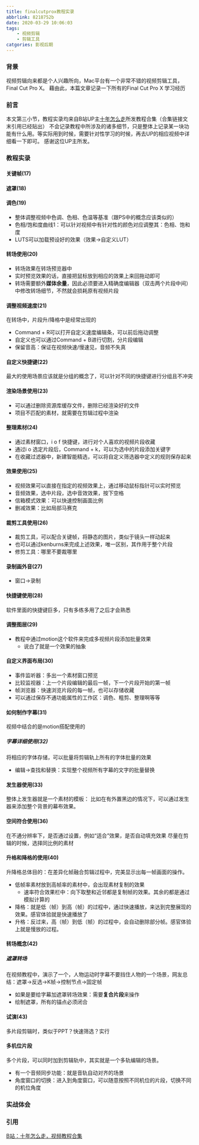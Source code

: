 ```yaml
---
title: finalcutprox教程实录
abbrlink: 8218752b
date: 2020-03-29 10:06:03
tags: 
    - 视频剪辑
    - 剪辑工具
catgories: 影视后期
---
```


### 背景
视频剪辑向来都是个人兴趣所向，Mac平台有一个非常不错的视频剪辑工具，Final Cut Pro X。
藉由此，本篇文章记录一下所有的Final Cut Pro X 学习经历
### 前言
本文第三小节，教程实录均来自B站UP主[十年怎么走](https://space.bilibili.com/72350590?spm_id_from=333.788.b_765f7570696e666f.2)所发教程合集（合集链接文末引用已经贴出）
不会记录教程中所涉及的诸多细节，只是整体上记录某一块功能有什么用。等实际用到时候，需要针对性学习的时候，再去UP的相应视频中详细看一下即可。
感谢这位UP主所发。
### 教程实录
<!-- more -->
#### 关键帧(17)
#### 遮罩(18)
#### 调色(19)
- 整体调整视频中色调、色相、色温等基准（跟PS中的概念应该类似的）
- 色相/饱和度曲线1：可以针对视频中有针对性的颜色对应调整其：色相、饱和度
- LUTS可以加载预设好的效果（效果->自定义LUT）

#### 转场使用(20)
- 转场效果在转场预览器中
- 实时预览效果的话，直接把鼠标放到相应的效果上来回拖动即可
- 转场需要额外**媒体余量**，因此必须要进入精确度编辑器（双击两个片段中间）中修改转场细节，不然就会损耗原有视频片段

#### 调整视频速度(21)
在转场中，片段升/降格中是经常出现的
- Command + R可以打开自定义速度编辑条，可以前后拖动调整
- 自定义也可以通过Command + B进行切割，分片段编辑
- 保留音高：保证在视频快速/慢速见，音频不失真

#### 自定义快捷键(22)
最大的使用场景应该就是分组的概念了，可以针对不同的快捷键进行分组且不冲突

#### 渲染场景使用(23)
- 可以通过删除资源库缓存文件，删除已经渲染好的文件
- 项目不匹配的素材，就需要在剪辑过程中渲染

#### 整理素材(24)
- 通过素材窗口，i o f 快捷键，进行对个人喜欢的视频片段收藏
- 通过i o 选定片段后，Command + k，可以为选中的片段添加关键字
- 在收藏过滤器中，新建智能精选，可以将自定义筛选器中定义的规则保存起来

#### 效果使用(25)
- 视频效果可以直接在指定的视频效果上，通过移动鼠标指针可以实时预览
- 音频效果，选中片段，选中音效效果，按下空格
- 信箱模式效果：可以快速控制画面比例
- 删减效果：比如局部马赛克

#### 裁剪工具使用(26)
- 裁剪工具，可以配合关键帧，将静态的图片，类似于镜头一样动起来
- 也可以通过kenburns来完成上述效果，唯一区别，其作用于整个片段
- 修剪工具：哪里不要裁哪里

#### 录制画外音(27)
- 窗口->录制

#### 快捷键使用(28)
软件里面的快捷键巨多，只有多练多用了之后才会熟悉

#### 调整图层(29)
- 教程中通过motion这个软件来完成多视频片段添加批量效果
    + 说白了就是一个效果的抽象

#### 自定义界面布局(30)
- 事件监听器：多出一个素材窗口预览
- 比较监视器：上一个片段编辑的最后一帧，下一个片段开始的第一帧
- 帧浏览器：快速浏览片段的每一帧，也可以存储收藏 
- 可以通过保存不通功能属性的工作区：调色、粗剪、整理啊等等

#### 如何制作字幕(31)
视频中结合的是motion搭配使用的

##### 字幕详细使用(32)
将相应的字体存储，可以批量将剪辑轨上所有的字体批量的效果
- 编辑->查找和替换：实现整个视频所有字幕的文字的批量替换

#### 发生器使用(33)
整体上发生器就是一个素材的模板：
比如在有外置黑边的情况下，可以通过发生器来添加整个背景的幕布效果。

#### 空间符合使用(36)
在不通分辨率下，是否通过设置，例如“适合”效果，是否自动填充效果
尽量在剪辑的时候，选择同比例的素材

#### 升格和降格的使用(40)
升降格总体目的：在差异化帧融合剪辑过程中，完美显示出每一帧画面的操作。
- 低帧率素材放到高帧率的素材中，会出现素材复制的效果
    + 速率符合效果栏中：向下取整和近邻都是复制帧的效果。其余的都是通过模拟计算的
- 降格：就是低（帧）到高（帧）的过程中，通过快速播放，来达到完整展现的效果。感官体验就是快速播放了
- 升格：反过来，高（帧）到低（帧）的过程中，会自动删除部分帧。感官体验上就是慢放的过程。

#### 转场概念(42)
##### 遮罩转场
在视频教程中，演示了一个，人物运动时字幕不要挡住人物的一个场景，网友总结：遮罩->反选->K帧->控制节点->固定帧
- 如果是要给字幕加遮罩转场效果：需要**复合片段**来操作
- 绘制遮罩，所有的锚点必须闭合

#### 试演(43)
多片段剪辑时，类似于PPT？快速筛选？实行

#### 多机位片段
多个片段，可以同时加到剪辑轨中，其实就是一个多轨编辑的场景。
- 有一个音频同步功能：就是音轨自动对齐的场景
- 角度窗口的切换：进入到角度窗口，可以随意按照不同机位的片段，切换不同的机位角度

### 实战体会
### 引用
[B站：十年怎么走，视频教程合集](https://www.bilibili.com/video/BV1Kt411S7TX)
